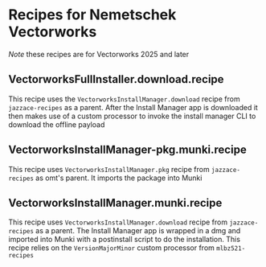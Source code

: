 # Recipes for Nemetschek Vectorworks

*Note* these recipes are for Vectorworks 2025 and later


## VectorworksFullInstaller.download.recipe

This recipe uses the `VectorworksInstallManager.download` recipe from `jazzace-recipes` as a parent.  After the Install Manager app is downloaded it then makes use of a custom processor to invoke the install manager CLI to download the offline payload


## VectorworksInstallManager-pkg.munki.recipe

This recipe uses `VectorworksInstallManager.pkg` recipe from `jazzace-recipes` as omt's parent.  It imports the package into Munki


## VectorworksInstallManager.munki.recipe

This recipe uses `VectorworksInstallManager.download` recipe from `jazzace-recipes` as a parent. The Install Manager app is wrapped in a dmg and imported into Munki with a postinstall script to do the installation.  This recipe relies on the `VersionMajorMinor` custom processor from `mlbz521-recipes` 